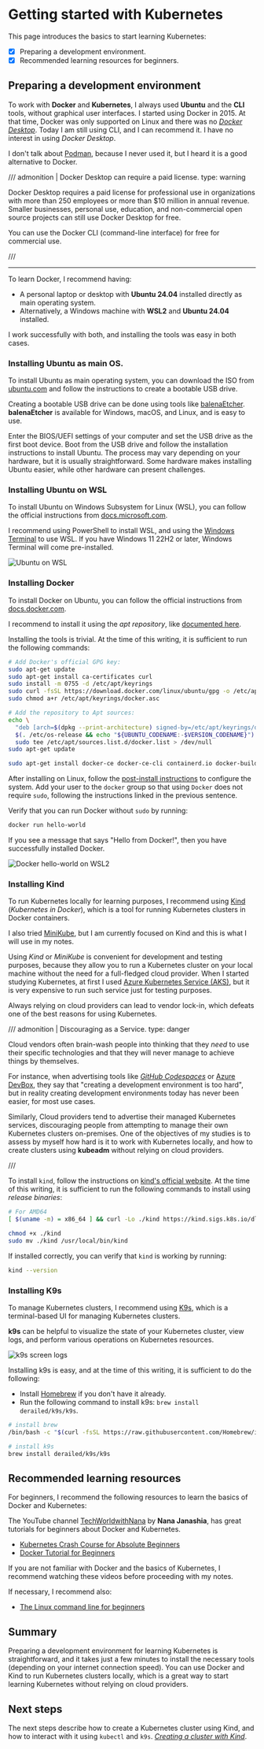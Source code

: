 # Getting started with Kubernetes

This page introduces the basics to start learning Kubernetes:

- [X] Preparing a development environment.
- [X] Recommended learning resources for beginners.

## Preparing a development environment

To work with **Docker** and **Kubernetes**, I always used **Ubuntu** and the **CLI**
tools, without graphical user interfaces. I started using Docker in 2015. At that time,
Docker was only supported on Linux and there was no [_Docker Desktop_](https://docs.docker.com/desktop/).
Today I am still using CLI, and I can recommend it. I have no interest in using
_Docker Desktop_.

I don't talk about [Podman](https://podman.io/), because I never used it, but I heard
it is a good alternative to Docker.

/// admonition | Docker Desktop can require a paid license.
    type: warning

Docker Desktop requires a paid license for professional use in organizations with more
than 250 employees or more than $10 million in annual revenue. Smaller businesses,
personal use, education, and non-commercial open source projects can still use Docker
Desktop for free.

You can use the Docker CLI (command-line interface) for free for commercial use.

///

---

To learn Docker, I recommend having:

- A personal laptop or desktop with **Ubuntu 24.04** installed directly as main
  operating system.
- Alternatively, a Windows machine with **WSL2** and **Ubuntu 24.04** installed.

I work successfully with both, and installing the tools was easy in both cases.

### Installing Ubuntu as main OS.

To install Ubuntu as main operating system, you can download the ISO from
[ubuntu.com](https://ubuntu.com/download/desktop) and follow the instructions to create
a bootable USB drive.

Creating a bootable USB drive can be done using tools like
[balenaEtcher](https://etcher.balena.io/). **balenaEtcher** is available for Windows,
macOS, and Linux, and is easy to use.

Enter the BIOS/UEFI settings of your computer and set the USB drive as the first boot
device. Boot from the USB drive and follow the installation instructions to install
Ubuntu. The process may vary depending on your hardware, but it is usually straightforward.
Some hardware makes installing Ubuntu easier, while other hardware can present challenges.

### Installing Ubuntu on WSL

To install Ubuntu on Windows Subsystem for Linux (WSL), you can follow the official
instructions from [docs.microsoft.com](https://docs.microsoft.com/en-us/windows/wsl/install).

I recommend using PowerShell to install WSL, and using the [Windows Terminal](https://learn.microsoft.com/en-us/windows/terminal/install)
to use WSL. If you have Windows 11 22H2 or later, Windows Terminal will come pre-installed.

![Ubuntu on WSL](img/ubuntu-wsl.png)

### Installing Docker

To install Docker on Ubuntu, you can follow the official instructions from
[docs.docker.com](https://docs.docker.com/engine/install/ubuntu/).

I recommend to install it using the _apt repository_, like [documented here](https://docs.docker.com/engine/install/ubuntu/#install-using-the-repository).

Installing the tools is trivial. At the time of this writing, it is sufficient to run the following commands:

```bash
# Add Docker's official GPG key:
sudo apt-get update
sudo apt-get install ca-certificates curl
sudo install -m 0755 -d /etc/apt/keyrings
sudo curl -fsSL https://download.docker.com/linux/ubuntu/gpg -o /etc/apt/keyrings/docker.asc
sudo chmod a+r /etc/apt/keyrings/docker.asc

# Add the repository to Apt sources:
echo \
  "deb [arch=$(dpkg --print-architecture) signed-by=/etc/apt/keyrings/docker.asc] https://download.docker.com/linux/ubuntu \
  $(. /etc/os-release && echo "${UBUNTU_CODENAME:-$VERSION_CODENAME}") stable" | \
  sudo tee /etc/apt/sources.list.d/docker.list > /dev/null
sudo apt-get update
```

```bash
sudo apt-get install docker-ce docker-ce-cli containerd.io docker-buildx-plugin docker-compose-plugin
```

After installing on Linux, follow the [post-install instructions](https://docs.docker.com/engine/install/linux-postinstall/) to configure the system.
Add your user to the `docker` group so that using `Docker` does not require `sudo`,
following the instructions linked in the previous sentence.

Verify that you can run Docker without `sudo` by running:

```bash
docker run hello-world
```

If you see a message that says "Hello from Docker!", then you have successfully installed Docker.

![Docker hello-world on WSL2](img/docker-hello-world-wsl2.png)

### Installing Kind

To run Kubernetes locally for learning purposes, I recommend using
[Kind](https://kind.sigs.k8s.io/) (_Kubernetes in Docker_), which is a tool for running
Kubernetes clusters in Docker containers.

I also tried [MiniKube](https://minikube.sigs.k8s.io/docs/), but I am currently focused
on Kind and this is what I will use in my notes.

Using *Kind* or *MiniKube* is convenient for development and testing purposes, because
they allow you to run a Kubernetes cluster on your local machine without the need for a
full-fledged cloud provider. When I started studying Kubernetes, at first I used [Azure Kubernetes Service
(AKS)](https://azure.microsoft.com/en-us/products/kubernetes-service), but it is very
expensive to run such service just for testing purposes.

Always relying on cloud providers can lead to vendor lock-in, which defeats one of the
best reasons for using Kubernetes.

/// admonition | Discouraging as a Service.
    type: danger

Cloud vendors often brain-wash people into thinking that they _need_ to use their
specific technologies and that they will never manage to achieve things by themselves.

For instance, when advertising tools like [*GitHub Codespaces*](https://github.com/features/codespaces)
or [Azure DevBox](https://azure.microsoft.com/en-us/products/dev-box/), they say that
"creating a development environment is too hard", but in reality creating development
environments today has never been easier, for most use cases.

Similarly, Cloud providers tend to advertise their managed Kubernetes services,
discouraging people from attempting to manage their own Kubernetes clusters on-premises.
One of the objectives of my studies is to assess by myself how hard is it to work with
Kubernetes locally, and how to create clusters using **kubeadm** without relying on
cloud providers.

///

To install `kind`, follow the instructions on [kind's official website](https://kind.sigs.k8s.io/docs/user/quick-start/#installation).
At the time of this writing, it is sufficient to run the following commands to install
using _release binaries_:

```bash
# For AMD64
[ $(uname -m) = x86_64 ] && curl -Lo ./kind https://kind.sigs.k8s.io/dl/v0.29.0/kind-linux-amd64

chmod +x ./kind
sudo mv ./kind /usr/local/bin/kind
```

If installed correctly, you can verify that `kind` is working by running:

```bash
kind --version
```

### Installing K9s

To manage Kubernetes clusters, I recommend using [K9s](https://k9scli.io/), which is a
terminal-based UI for managing Kubernetes clusters.

**k9s** can be helpful to visualize the state of your Kubernetes cluster, view logs,
and perform various operations on Kubernetes resources.

![k9s screen logs](https://raw.githubusercontent.com/derailed/k9s/master/assets/screen_logs.png)

Installing k9s is easy, and at the time of this writing, it is sufficient to do the
following:

- Install [Homebrew](https://brew.sh/) if you don't have it already.
- Run the following command to install k9s: `brew install derailed/k9s/k9s`.

```bash
# install brew
/bin/bash -c "$(curl -fsSL https://raw.githubusercontent.com/Homebrew/install/HEAD/install.sh)"

# install k9s
brew install derailed/k9s/k9s
```

## Recommended learning resources

For beginners, I recommend the following resources to learn the basics of Docker and
Kubernetes:

The YouTube channel [TechWorldwithNana](https://www.youtube.com/@TechWorldwithNana) by
**Nana Janashia**, has great tutorials for beginners about Docker and Kubernetes.

- [Kubernetes Crash Course for Absolute Beginners](https://youtu.be/s_o8dwzRlu4?si=LTfNynHpNuiBKob-)
- [Docker Tutorial for Beginners](https://youtu.be/3c-iBn73dDE?si=y_vpQKkV4KCJAWwZ)

If you are not familiar with Docker and the basics of Kubernetes, I recommend watching
these videos before proceeding with my notes.

If necessary, I recommend also:

- [The Linux command line for beginners](https://ubuntu.com/tutorials/command-line-for-beginners#1-overview)

## Summary

Preparing a development environment for learning Kubernetes is straightforward, and it
takes just a few minutes to install the necessary tools (depending on your internet
connection speed).
You can use Docker and Kind to run Kubernetes clusters locally, which is a great way to
start learning Kubernetes without relying on cloud providers.

## Next steps

The next steps describe how to create a Kubernetes cluster using Kind, and how to
interact with it using `kubectl` and `k9s`. *[Creating a cluster with Kind](./kind/creating-a-cluster.md)*.
